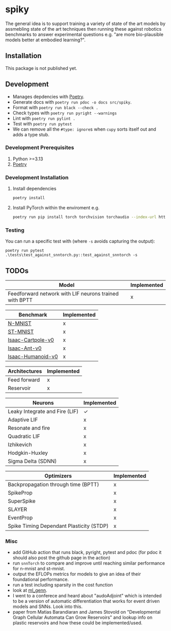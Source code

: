 # spiky

The general idea is to support training a variety of state of the art models by assmebling state of the art techniques then running these against robotics benchmarks to answer experimental questions e.g. "are more bio-plausible models better at embodied learning?".

## Installation

This package is not published yet.

## Development

- Manages depdencies with [Poetry](https://python-poetry.org/).
- Generate docs with `poetry run pdoc -o docs src/spiky`.
- Format with `poetry run black --check .`
- Check types with `poetry run pyright --warnings`
- Lint with `poetry run pylint .`
- Test with `poetry run pytest`
- We can remove all the `#type: ignore`s when `cupy` sorts itself out and adds a type stub.

### Development Prerequisites

1. Python >=3.13
2. [Poetry](https://python-poetry.org/)

### Development Installation

1. Install dependencies

   ```bash
   poetry install
   ```

2. Install PyTorch within the enviroment e.g.

   ```bash
   poetry run pip install torch torchvision torchaudio --index-url https://download.pytorch.org/whl/cu118
   ```

### Testing

You can run a specific test with (where `-s` avoids capturing the output):

```
poetry run pytest .\tests\test_against_snntorch.py::test_against_snntorch -s
```

## TODOs

Model|Implemented
---|---
Feedforward network with LIF neurons trained with BPTT|x

Benchmark|Implemented
---|---
[N-MNIST](https://www.garrickorchard.com/datasets/n-mnist)|x
[ST-MNIST](https://hh-see.com/projects/2_project/)|x
[Isaac-Cartpole-v0](https://isaac-sim.github.io/IsaacLab/main/source/overview/environments.html)|x
[Isaac-Ant-v0](https://isaac-sim.github.io/IsaacLab/main/source/overview/environments.html)|x
[Isaac-Humanoid-v0](https://isaac-sim.github.io/IsaacLab/main/source/overview/environments.html)|x

Architectures|Implemented
---|---
Feed forward|x
Reservoir|x

Neurons|Implemented
---|---
Leaky Integrate and Fire (LIF)|✓
Adaptive LIF|x
Resonate and fire|x
Quadratic LIF|x
Izhikevich|x
Hodgkin-Huxley|x
Sigma Delta (SDNN)|x

Optimizers|Implemented
---|---
Backpropagation through time (BPTT)|x
SpikeProp|x
SuperSpike|x
SLAYER|x
EventProp|x
Spike Timing Dependant Plasticity (STDP)|x

### Misc

- add GitHub action that runs black, pyright, pytest and pdoc (for pdoc it should also post the github page in the action)
- run `snnTorch` to compare and improve until reaching similar performance for n-mnist and st-mnist.
- output the EFLOPs metrics for models to give an idea of their foundational performance.
- run a test including sparsity in the cost function
- look at [ml_genn](https://github.com/genn-team/ml_genn).
- I went to a conferece and heard about "audoAdjoint" which is intended to be a version of automatic differentiation that works for event driven models and SNNs. Look into this.
- paper from Matias Barandiaran and James Stovold on "Developmental Graph Cellular Automata Can Grow Reservoirs" and lookup info on plastic reservoirs and how these could be implemented/used.